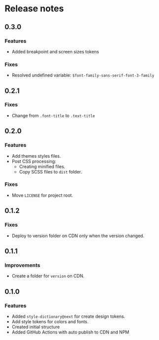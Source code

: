 # Release notes

## 0.3.0

### Features

- Added breakpoint and screen sizes tokens

### Fixes

- Resolved undefined variable: `$font-family-sans-serif-font-3-family`

## 0.2.1

### Fixes

- Change from `.font-title` to `.text-title`

## 0.2.0

### Features

- Add themes styles files.
- Post CSS processing:
  - Creating minified files.
  - Copy SCSS files to `dist` folder.

### Fixes

- Move `LICENSE` for project root.

## 0.1.2

### Fixes

- Deploy to version folder on CDN only when the version changed.
  
## 0.1.1

### Improvements

- Create a folder for `version` on CDN.

## 0.1.0

### Features

- Added `style-dictionary@next` for create design tokens.
- Add style tokens for colors and fonts.
- Created initial structure
- Added GitHub Actions with auto publish to CDN and NPM
